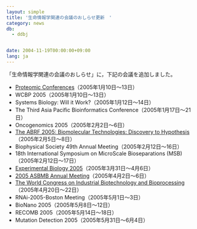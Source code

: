 ```yaml
---
layout: simple
title: '生命情報学関連の会議のおしらせ更新　'
category: news
db:
  - ddbj


date: 2004-11-19T00:00:00+09:00
lang: ja
---
```


「生命情報学関連の会議のおしらせ」に，下記の会議を追加しました。

<ul>
    <li><a href="http://www.chi-peptalk.com/">Proteomic Conferences</a>（2005年1月10日～13日） </li>
    <li>WCBP 2005（2005年1月10日～13日） </li>
    <li>Systems Biology: Will it Work?（2005年1月12日～14日） </li>
    <li>The Third Asia Pacific Bioinformatics Conference（2005年1月17日～21日） </li>
    <li>Oncogenomics 2005（2005年2月2日～6日） </li>
    <li><a href="http://www.faseb.org/">The ABRF 2005: Biomolecular Technologies: Discovery to Hypothesis</a> （2005年2月5日～8日）</li>
    <li>Biophysical Society 49th Annual Meeting（2005年2月12日～16日） </li>
    <li>18th International Symposium on MicroScale Bioseparations (MSB)（2005年2月12日～17日） </li>
    <li><a href="http://www.faseb.org/">Experimental Biology 2005</a>（2005年3月31日～4月6日） </li>
    <li><a href="http://www.bio.org/events/conferences/world-congress">2005 ASBMB Annual Meeting</a>（2005年4月2日～6日） </li>
    <li><a href="http://www.nsti.org/BioNano2005/">The World Congress on Industrial Biotechnology and Bioprocessing</a> （2005年4月20日～22日）</li>
    <li>RNAi-2005-Boston Meeting（2005年5月1日～3日） </li>
    <li>BioNano 2005（2005年5月8日～12日） </li>
    <li>RECOMB 2005（2005年5月14日～18日） </li>
    <li>Mutation Detection 2005（2005年5月31日～6月4日） </li>
</ul>
